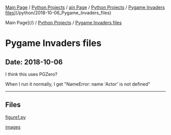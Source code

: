 [Main Page](/) / [Python Projects](/python) / [ain Page](/) / [Python Projects](/python) / [Pygame Invaders files](/python/2018-10-06_Pygame_Invaders_files)](/python/2018-10-06_Pygame_Invaders_files)

Main Page](/) / [Python Projects](/python) / [Pygame Invaders files](/python/2018-10-06_Pygame_Invaders_files)

# Pygame Invaders files

## Date: 2018-10-06

I think this uses PGZero?

When I run it normally, I get "NameError: name 'Actor' is not defined"

-----

## Files

[figure1.py](figure1.py)

[images](images)